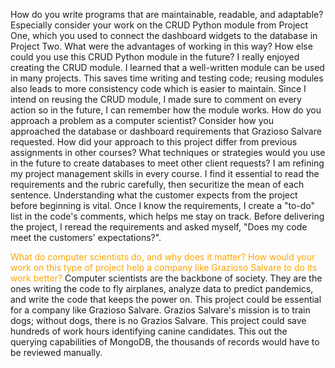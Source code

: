 How do you write programs that are maintainable, readable, and adaptable? Especially consider your work on the CRUD Python module from Project One, which you used to connect the dashboard widgets to the database in Project Two. What were the advantages of working in this way? How else could you use this CRUD Python module in the future?
I really enjoyed creating the CRUD module. I learned that a well-written module can be used in many projects. This saves time writing and testing code; reusing modules also leads to more consistency code which is easier to maintain. Since I intend on reusing the CRUD module, I made sure to comment on every action so in the future, I can remember how the module works. 
How do you approach a problem as a computer scientist? Consider how you approached the database or dashboard requirements that Grazioso Salvare requested. How did your approach to this project differ from previous assignments in other courses? What techniques or strategies would you use in the future to create databases to meet other client requests?
I am refining my project management skills in every course. I find it essential to read the requirements and the rubric carefully, then securitize the mean of each sentence. Understanding what the customer expects from the project before beginning is vital. Once I know the requirements, I create a "to-do" list in the code's comments, which helps me stay on track. Before delivering the project, I reread the requirements and asked myself, "Does my code meet the customers' expectations?".

<span style="color: orange">What do computer scientists do, and why does it matter? How would your work on this type of project help a company like Grazioso Salvare to do its work better?</span> 
Computer scientists are the backbone of society. They are the ones writing the code to fly airplanes, analyze data to predict pandemics, and write the code that keeps the power on. This project could be essential for a company like Grazioso Salvare. Grazios Salvare's mission is to train dogs; without dogs, there is no Grazios Salvare. This project could save hundreds of work hours identifying canine candidates. This out the querying capabilities of MongoDB, the thousands of records would have to be reviewed manually.

